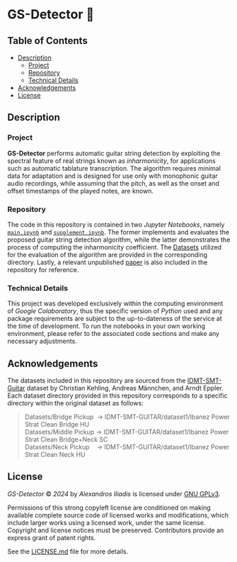 # GS-Detector 🎸


## Table of Contents

- [Description](#description)
    - [Project](#project)
    - [Repository](#repository)
    - [Technical Details](#technical-details)
- [Acknowledgements](#acknowledgements)
- [License](#license)


## Description

### Project
**GS-Detector** performs automatic guitar string detection by exploiting the spectral feature of real strings known as *inharmonicity*, for applications such as automatic tablature transcription. The algorithm requires minimal data for adaptation and is designed for use only with monophonic guitar audio recordings, while assuming that the pitch, as well as the onset and offset timestamps of the played notes, are known.

### Repository
The code in this repository is contained in two *Jupyter Notebooks*, namely [`main.ipynb`](main.ipynb) and [`supplement.ipynb`](supplement.ipynb). The former implements and evaluates the proposed guitar string detection algorithm, while the latter demonstrates the process of computing the inharmonicity coefficient. The [Datasets](Datasets) utilized for the evaluation of the algorithm are provided in the corresponding directory. Lastly, a relevant unpublished [paper](paper.pdf) is also included in the repository for reference. 

### Technical Details
This project was developed exclusively within the computing environment of *Google Colaboratory*, thus the specific version of *Python* used and any package requirements are subject to the up-to-dateness of the service at the time of development. To run the notebooks in your own working environment, please refer to the associated code sections and make any necessary adjustments.

## Acknowledgements

The datasets included in this repository are sourced from the [IDMT-SMT-Guitar](https://www.idmt.fraunhofer.de/en/publications/datasets/guitar.html) dataset by Christian Kehling, Andreas Männchen, and Arndt Eppler. Each dataset directory provided in this repository corresponds to a specific directory within the original dataset as follows:
> Datasets/Bridge Pickup &nbsp;&rarr; IDMT-SMT-GUITAR/dataset1/Ibanez Power Strat Clean Bridge HU\
> Datasets/Middle Pickup &rarr; IDMT-SMT-GUITAR/dataset1/Ibanez Power Strat Clean Bridge+Neck SC\
> Datasets/Neck Pickup &nbsp;&nbsp; &rarr; IDMT-SMT-GUITAR/dataset1/Ibanez Power Strat Clean Neck HU


## License

*GS-Detector* © *2024* by *Alexandros Iliadis* is licensed under [GNU GPLv3](https://www.gnu.org/licenses/gpl-3.0).

Permissions of this strong copyleft license are conditioned on making available complete source code of licensed works and modifications, which include larger works using a licensed work, under the same license. Copyright and license notices must be preserved. Contributors provide an express grant of patent rights.

See the [LICENSE.md](LICENSE.md) file for more details.